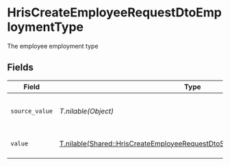 # HrisCreateEmployeeRequestDtoEmploymentType

The employee employment type


## Fields

| Field                                                                                                                                                      | Type                                                                                                                                                       | Required                                                                                                                                                   | Description                                                                                                                                                | Example                                                                                                                                                    |
| ---------------------------------------------------------------------------------------------------------------------------------------------------------- | ---------------------------------------------------------------------------------------------------------------------------------------------------------- | ---------------------------------------------------------------------------------------------------------------------------------------------------------- | ---------------------------------------------------------------------------------------------------------------------------------------------------------- | ---------------------------------------------------------------------------------------------------------------------------------------------------------- |
| `source_value`                                                                                                                                             | *T.nilable(Object)*                                                                                                                                        | :heavy_minus_sign:                                                                                                                                         | The source value of the employment type.                                                                                                                   | Permanent                                                                                                                                                  |
| `value`                                                                                                                                                    | [T.nilable(Shared::HrisCreateEmployeeRequestDtoSchemasEmploymentTypeValue)](../../models/shared/hriscreateemployeerequestdtoschemasemploymenttypevalue.md) | :heavy_minus_sign:                                                                                                                                         | The type of the employment.                                                                                                                                | permanent                                                                                                                                                  |